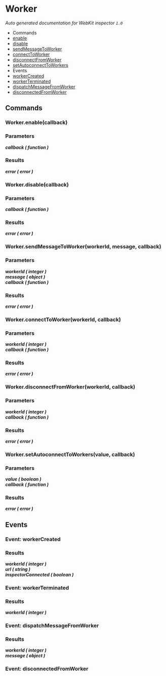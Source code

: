 # Worker

_Auto generated documentation for WebKit inspector `1.0`_

* Commands
 * [enable](#workerenablecallback)
 * [disable](#workerdisablecallback)
 * [sendMessageToWorker](#workersendmessagetoworkerworkerid-message-callback)
 * [connectToWorker](#workerconnecttoworkerworkerid-callback)
 * [disconnectFromWorker](#workerdisconnectfromworkerworkerid-callback)
 * [setAutoconnectToWorkers](#workersetautoconnecttoworkersvalue-callback)
* Events
 * [workerCreated](#event-workercreated)
 * [workerTerminated](#event-workerterminated)
 * [dispatchMessageFromWorker](#event-dispatchmessagefromworker)
 * [disconnectedFromWorker](#event-disconnectedfromworker)


## Commands

### Worker.enable(callback)

### Parameters

_**callback ( function )**_<br>

### Results

_**error ( error )**_<br>


### Worker.disable(callback)

### Parameters

_**callback ( function )**_<br>

### Results

_**error ( error )**_<br>


### Worker.sendMessageToWorker(workerId, message, callback)

### Parameters

_**workerId ( integer )**_<br>
_**message ( object )**_<br>
_**callback ( function )**_<br>

### Results

_**error ( error )**_<br>


### Worker.connectToWorker(workerId, callback)

### Parameters

_**workerId ( integer )**_<br>
_**callback ( function )**_<br>

### Results

_**error ( error )**_<br>


### Worker.disconnectFromWorker(workerId, callback)

### Parameters

_**workerId ( integer )**_<br>
_**callback ( function )**_<br>

### Results

_**error ( error )**_<br>


### Worker.setAutoconnectToWorkers(value, callback)

### Parameters

_**value ( boolean )**_<br>
_**callback ( function )**_<br>

### Results

_**error ( error )**_<br>


## Events

### Event: workerCreated

### Results

_**workerId ( integer )**_<br>
_**url ( string )**_<br>
_**inspectorConnected ( boolean )**_<br>


### Event: workerTerminated

### Results

_**workerId ( integer )**_<br>


### Event: dispatchMessageFromWorker

### Results

_**workerId ( integer )**_<br>
_**message ( object )**_<br>


### Event: disconnectedFromWorker




